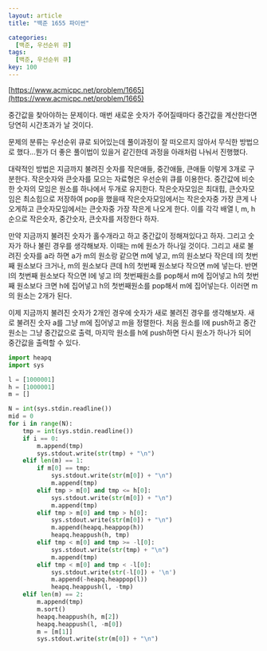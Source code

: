 ```yaml
---
layout: article
title: "백준 1655 파이썬"

categories:
  [백준, 우선순위 큐]
tags:
  [백준, 우선순위 큐]
key: 100
---
```


[https://www.acmicpc.net/problem/1665](https://www.acmicpc.net/problem/1665)

중간값을 찾아야하는 문제이다. 매번 새로운 숫자가 주어질때마다 중간값을 계산한다면 당연히 시간초과가 날 것이다. 

문제의 분류는 우선순위 큐로 되어있는데 풀이과정이 잘 떠오르지 않아서 무식한 방법으로 했다...뭔가 더 좋은 풀이법이 있을거 같긴한데 과정을 아래처럼 나눠서 진행했다. 

대략적인 방법은 지금까지 불려진 숫자를 작은애들, 중간애들, 큰애들 이렇게 3개로 구분한다. 작은숫자와 큰숫자를 모으는 자료형은 우선순위 큐를 이용한다. 중간값에 비슷한 숫자의 모임은 원소를 하나에서 두개로 유지한다.  작은숫자모임은 최대힙, 큰숫자모임은 최소힙으로 저장하여 pop을 했을때 작은숫자모임에서는 작은숫자중 가장 큰게 나오게하고 큰숫자모임에서는 큰숫자중 가장 작은게 나오게 한다. 이를 각각 배열 l, m, h순으로 작은숫자, 중간숫자, 큰숫자를 저장한다 하자. 

만약 지금까지 불려진 숫자가 홀수개라고 하고 중간값이 정해져있다고 하자. 그리고 숫자가 하나 불린 경우를 생각해보자. 이때는 m에 원소가 하나일 것이다. 그리고 새로 불려진 숫자를 a라 하면 a가 m의 원소랑 같으면 m에 넣고, m의 원소보다 작은데 l의 첫번째 원소보다 크거나, m의 원소보다 큰데 h의 첫번째 원소보다 작으면 m에 넣는다. 반면 l의 첫번째 원소보다 작으면 l에 넣고 l의 첫번째원소를 pop해서 m에 집어넣고 h의 첫번째 원소보다 크면 h에 집어넣고 h의 첫번째원소를 pop해서 m에 집어넣는다. 이러면 m의 원소는 2개가 된다. 

이제 지금까지 불려진 숫자가 2개인 경우에 숫자가 새로 불려진 경우를 생각해보자. 새로 불려진 숫자 a를 그냥 m에 집어넣고 m을 정렬한다. 처음 원소를 l에 push하고 중간원소는 그냥 중간값으로 출력, 마지막 원소를 h에 push하면 다시 원소가 하나가 되어 중간값을 출력할 수 있다. 

```python
import heapq
import sys

l = [1000001]
h = [1000001]
m = []

N = int(sys.stdin.readline())
mid = 0
for i in range(N):
    tmp = int(sys.stdin.readline())
    if i == 0:
        m.append(tmp)
        sys.stdout.write(str(tmp) + "\n")
    elif len(m) == 1:
        if m[0] == tmp:
            sys.stdout.write(str(m[0]) + "\n")
            m.append(tmp)
        elif tmp > m[0] and tmp <= h[0]:
            sys.stdout.write(str(m[0]) + "\n")
            m.append(tmp)
        elif tmp > m[0] and tmp > h[0]:
            sys.stdout.write(str(m[0]) + "\n")
            m.append(heapq.heappop(h))
            heapq.heappush(h, tmp)
        elif tmp < m[0] and tmp >= -l[0]:
            sys.stdout.write(str(tmp) + "\n")
            m.append(tmp)
        elif tmp < m[0] and tmp < -l[0]:
            sys.stdout.write(str(-l[0]) + '\n')
            m.append(-heapq.heappop(l))
            heapq.heappush(l, -tmp)
    elif len(m) == 2:
        m.append(tmp)
        m.sort()
        heapq.heappush(h, m[2])
        heapq.heappush(l, -m[0])
        m = [m[1]]
        sys.stdout.write(str(m[0]) + "\n")
```

